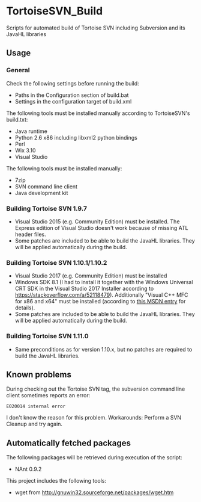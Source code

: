 # TortoiseSVN_Build
Scripts for automated build of Tortoise SVN including Subversion and its JavaHL libraries

## Usage
### General
Check the following settings before running the build:
- Paths in the Configuration section of build.bat
- Settings in the configuration target of build.xml

The following tools must be installed manually according to TortoiseSVN's build.txt:
- Java runtime
- Python 2.6 x86 including libxml2 python bindings
- Perl
- Wix 3.10
- Visual Studio

The following tools must be installed manually:
- 7zip
- SVN command line client
- Java development kit

### Building Tortoise SVN 1.9.7
* Visual Studio 2015 (e.g. Community Edition) must be installed. The Express edition of Visual Studio doesn't work because of missing ATL header files.
* Some patches are included to be able to build the JavaHL libraries. They will be applied automatically during the build.

### Building Tortoise SVN 1.10.1/1.10.2
* Visual Studio 2017 (e.g. Community Edition) must be installed
* Windows SDK 8.1 (I had to install it together with the Windows Universal CRT SDK in the Visual Studio 2017 Installer according to https://stackoverflow.com/a/52118479). Additionally "Visual C++ MFC for x86 and x64" must be installed (according to [this MSDN entry](https://social.msdn.microsoft.com/Forums/en-US/6b69607a-8a84-4e46-b3c8-5cd832bfb9c7/vs-2017-rc-file-error-rc1015-cannot-open-include-file-afxresh?forum=vcgeneral) for details).
* Some patches are included to be able to build the JavaHL libraries. They will be applied automatically during the build.

### Building Tortoise SVN 1.11.0
* Same preconditions as for version 1.10.x, but no patches are required to build the JavaHL libraries.

## Known problems
During checking out the Tortoise SVN tag, the subversion command line client sometimes reports an error:
```
E020014 internal error
```
I don't know the reason for this problem. Workarounds: Perform a SVN Cleanup and try again.

## Automatically fetched packages
The following packages will be retrieved during execution of the script:
- NAnt 0.9.2

This project includes the following tools:
- wget from http://gnuwin32.sourceforge.net/packages/wget.htm
